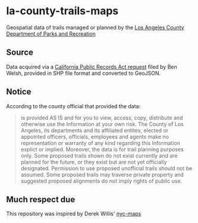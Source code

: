 la-county-trails-maps
=====================

Geospatial data of trails managed or planned by the [Los Angeles County Department of Parks and Recreation](http://parks.lacounty.gov/wps/portal/dpr)

## Source

Data acquired via a [California Public Records Act request](https://github.com/datadesk/la-county-trails-maps/blob/master/CPRA.pdf) filed by Ben Welsh, 
provided in SHP file format and converted to GeoJSON.

## Notice

According to the county official that provided the data:

> is provided AS IS and for you to view, access, copy, distribute and otherwise
> use the Information at your own risk. The County of Los Angeles, its departments
> and its affiliated entites, elected or appointed officers, officials, employees
> and agents make no representation or warranty of any kind regarding this Information
> explict or implied. Moreover, the data is for trail planning purposes only. Some
> proposed trails shown do not exist currently and are planned for the future, or
> they exist but are not yet officially designated. Permission to use proposed unofficial
> trails should not be assumed. Some proposed trails may traverse private property and
> suggested proposed alignments do not imply rights of public use.

## Much respect due

This repository was inspired by Derek Willis' [nyc-maps](https://github.com/dwillis/nyc-maps/)

